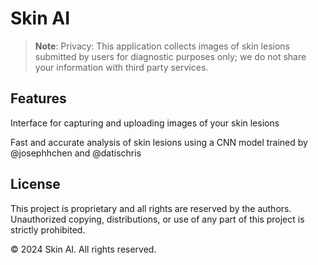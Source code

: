 # Skin AI

>**Note**: Privacy: This application collects images of skin lesions submitted by users for diagnostic purposes only; we do not share your information with third party services.

## Features

Interface for capturing and uploading images of your skin lesions

Fast and accurate analysis of skin lesions using a CNN model trained by @josephhchen and @datischris

## License

This project is proprietary and all rights are reserved by the authors. Unauthorized copying, distributions, or use of any part of this project is strictly prohibited.

© 2024 Skin AI. All rights reserved.

